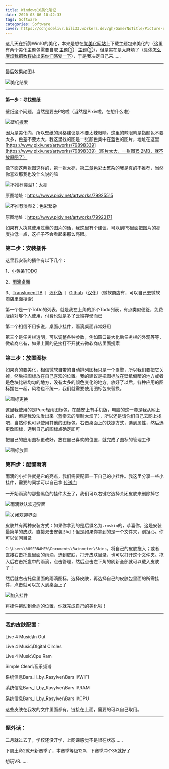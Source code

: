 ```yaml
---
title: Windows10美化笔记
date: 2020-03-06 10:42:33
tags: Software
categories: Software
cover: https://cdnjsdelivr.bili33.workers.dev/gh/GamerNoTitle/Picture-repo-v1@Windows10-Beautify/img/Windows10-Beautify/Result.jpg
---
```


这几天在折腾Win10的美化，本来是想在[某美化网站](https://zhutix.com/tag/win10-zhuti/)上下载主题包来美化的（这里有两个美化主题包需要自取 [主题①](https://www.lanzous.com/i9zex0b) | [主题②](https://www.lanzous.com/i9zewch)），但是实在是太麻烦了（[具体怎么麻烦我把教程放出来你们感受一下](https://zhutix.com/study/win10-jc/)），于是我决定自己来……

---

最后效果如图↓

![美化结果](https://cdnjsdelivr.bili33.workers.dev/gh/GamerNoTitle/Picture-repo-v1@Windows10-Beautify/img/Windows10-Beautify/Result.jpg)

---

#### 第一步：寻找壁纸

壁纸这个问题，当然是要去P站啦（当然是Pixiv啦，在想什么啦）

![壁纸搜索](https://cdnjsdelivr.bili33.workers.dev/gh/GamerNoTitle/Picture-repo-v1@Windows10-Beautify/img/Windows10-Beautify/Pixiv-Search-Wallpaper.png)

因为是美化向，所以壁纸的风格建议是不要太辣眼睛。这里的辣眼睛是指颜色不要太多，色差不要太大，我这里找的图是一张颜色集中在蓝色的图片，地址在这里[https://www.pixiv.net/artworks/79898339](https://www.pixiv.net/artworks/79898339)（图片太大，一张图15.2MB，就不放原图了）

像下面这两张图这样的，第一张太亮，第二章色彩太繁杂的我是真的不推荐，当然你喜欢那我也没什么说的嘛

![不推荐类型1：太亮](https://cdnjsdelivr.bili33.workers.dev/gh/GamerNoTitle/Picture-repo-v1@Windows10-Beautify/img/Windows10-Beautify/unrecommand1.png)

原图地址：https://www.pixiv.net/artworks/79925515

![不推荐类型2：色彩繁杂](https://cdnjsdelivr.bili33.workers.dev/gh/GamerNoTitle/Picture-repo-v1@Windows10-Beautify/img/Windows10-Beautify/unrecommand2.png)

原图地址：https://www.pixiv.net/artworks/79923171

如果有人执意使用过量的图片的话，我这里有个建议，可以到PS里面把图片的亮度拉低一点，这样子不会看起来那么亮眼。

### 第二步：安装插件

这里我安装的插件有以下几个：

1、[小黄条TODO](http://www.yynote.cn/)

2、[雨滴桌面](https://www.rainmeter.net/)

3、[TranslucentTB](https://www.microsoft.com/store/apps/9PF4KZ2VN4W9) 丨 [汉化版]([https://www.microsoft.com/zh-cn/p/translucenttb-%E6%B1%89%E5%8C%96-by-tpxxn/9n5w18jc9bg2](https://www.microsoft.com/zh-cn/p/translucenttb-汉化-by-tpxxn/9n5w18jc9bg2)) 丨 [Github](https://github.com/TranslucentTB/TranslucentTB)（[汉化](https://github.com/tpxxn/TranslucentTB)）（微软商店有，可以自己去微软商店里面搜索）

第一个是一个ToDo的列表，就是我左上角的那个Todo列表，有点类似便签，免费版绝对够个人使用，付费也就是多了云端存储而已

第二个相信不用多说，桌面小挂件，雨滴桌面非常好用

第三个是任务栏透明，可以调整各种参数，例如窗口最大化后任务栏的外观等等，微软商店有，如果上面的链接打不开就去微软商店里面搜索

### 第三步：放置图标

如果真的要美化，相信微软自带的自动排列图标只是一个累赘，所以我们要把它关掉，然后把图标放在自己喜欢的位置。我的建议是把图标放在壁纸偏暗的地方或者是色块比较均匀的地方，没有太多的颜色变化的地方。放好了以后，各种应用的图标摆在一起，风格也不统一，我们就需要使用图标包来替换。

![图标更换](https://cdnjsdelivr.bili33.workers.dev/gh/GamerNoTitle/Picture-repo-v1@Windows10-Beautify/img/Windows10-Beautify/icon-change.png)

这里我使用的是Pure轻雨图标包，在酷安上有手机版，电脑的这一套是我从网上找的，但是我没法发出来（蓝奏云的限制太烦了），所以还是请你们自己去网上找吧，当然你也可以使用其他的图标包。右击桌面上的快捷方式，选到属性，然后选更改图标，选到自己的图标点确定即可

把自己的应用图标更改好，放在自己喜欢的位置，就完成了图标的管理工作

![图标放置](https://cdnjsdelivr.bili33.workers.dev/gh/GamerNoTitle/Picture-repo-v1@Windows10-Beautify/img/Windows10-Beautify/icon-list.jpg)

### 第四步：配置雨滴

雨滴的小挂件就是它的亮点，我们需要配置一下自己的小挂件。我这里分享一些小挂件，需要的同学可以自己拿 [传送门](https://www.lanzous.com/b0e1msmzi)

一开始雨滴的那些黑色的挂件太丑了，我们可以右键它选择关闭皮肤来删除掉它

![雨滴默认欢迎界面](https://cdnjsdelivr.bili33.workers.dev/gh/GamerNoTitle/Picture-repo-v1@Windows10-Beautify/img/Windows10-Beautify/rainmeter-default-welcome.jpg)

![关闭欢迎界面](https://cdnjsdelivr.bili33.workers.dev/gh/GamerNoTitle/Picture-repo-v1@Windows10-Beautify/img/Windows10-Beautify/rainmeter-default-welcome-delete.jpg)

皮肤共有两种安装方式：如果你拿到的是后缀名为``.rmskin``的，恭喜你，这是安装最简单的皮肤，直接双击安装即可！但是如果你拿到的是一个文件夹，别担心。你可以访问目录

``C:\Users\%USERNAME%\Documents\Rainmeter\Skins``，将自己的皮肤拖入；或者直接右击托盘里面的雨滴，选到皮肤，打开皮肤目录，也可以打开这个文件夹。拖入后右击托盘中的雨滴，点击管理，然后点击左下角的刷新全部就可以载入皮肤了！

然后就右击托盘里面的雨滴图标，选择皮肤，再选择自己的皮肤包里面的所需挂件，点击就可以加入到桌面上了

![加入挂件](https://cdnjsdelivr.bili33.workers.dev/gh/GamerNoTitle/Picture-repo-v1@Windows10-Beautify/img/Windows10-Beautify/rainmeter-add.jpg)

将挂件拖动到合适的位置，你就完成自己的美化啦！

---

### 我的皮肤配置：

Live 4 Music\In  Out

Live 4 Music\DIgital Circles

Live 4 Music\Cpu  Ram

Simple Clean\音乐频谱

系统信息Bars_II_by_Rasylver\Bars II\WIFI

系统信息Bars_II_by_Rasylver\Bars II\RAM

系统信息Bars_II_by_Rasylver\Bars II\CPU

这些皮肤在我发的文件里面都有，链接在上面，需要的可以自己取用。

---

### 题外话：

二月就过去了，学校还没开学，上网课感觉不是很在状态……

下周土命2就开新赛季了，本赛季等级120，下赛季冲个35就好了

想玩VR……